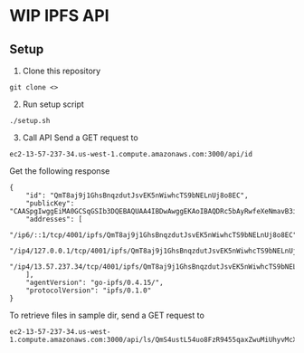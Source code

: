 # WIP IPFS API

## Setup
1. Clone this repository
```
git clone <>
```

2. Run setup script
```
./setup.sh
```


3. Call API
Send a GET request to
```
ec2-13-57-237-34.us-west-1.compute.amazonaws.com:3000/api/id
```

Get the following response
```
{
    "id": "QmT8aj9j1GhsBnqzdutJsvEK5nWiwhcTS9bNELnUj8o8EC",
    "publicKey": "CAASpgIwggEiMA0GCSqGSIb3DQEBAQUAA4IBDwAwggEKAoIBAQDRc5bAyRwfeXeNmavB3iDvqs20aTkGlZQBJB/qna2Ng8cHOTIHIp2Ij6tbKg8lPNs4u7yzrr0C6m1BeQZUqXvp2hbEPpwAnnkicnbHMzwpkQmXd+AfAwwXKFonwzbgZsJzoRiFIr1tiDfZli0YOofmrgl5NiAAxgrvyUiWEICcALWNC5xEr96hFiuSyqPqR0Vrg4K2G4/yp16iOVUdrneKDyOK8HIV+ebh7g0emAfuDzBTYbp89d9uc1uRnBJIvjDqTAoZZO2/cG2gU1jYKCWArL/leZf7iXqEK4YXNaFbsdBoWC1pt2UYVFJuKdNqP2Vu8CMLo+BuP02vCRzmIQdJAgMBAAE=",
    "addresses": [
        "/ip6/::1/tcp/4001/ipfs/QmT8aj9j1GhsBnqzdutJsvEK5nWiwhcTS9bNELnUj8o8EC",
        "/ip4/127.0.0.1/tcp/4001/ipfs/QmT8aj9j1GhsBnqzdutJsvEK5nWiwhcTS9bNELnUj8o8EC",
        "/ip4/13.57.237.34/tcp/4001/ipfs/QmT8aj9j1GhsBnqzdutJsvEK5nWiwhcTS9bNELnUj8o8EC"
    ],
    "agentVersion": "go-ipfs/0.4.15/",
    "protocolVersion": "ipfs/0.1.0"
}
```

To retrieve files in sample dir, send a GET request to
```
ec2-13-57-237-34.us-west-1.compute.amazonaws.com:3000/api/ls/QmS4ustL54uo8FzR9455qaxZwuMiUhyvMcX9Ba8nUH4uVv
```
